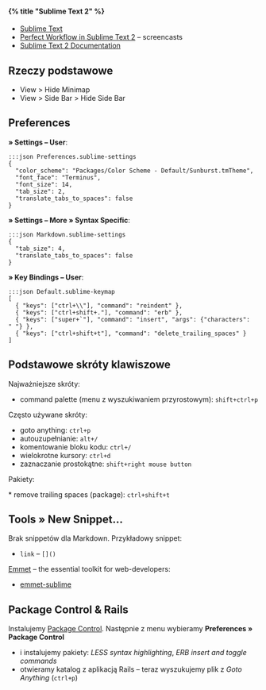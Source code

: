 #### {% title "Sublime Text 2" %}

* [Sublime Text](http://www.sublimetext.com/)
* [Perfect Workflow in Sublime Text 2](https://tutsplus.com/course/improve-workflow-in-sublime-text-2/) – screencasts
* [Sublime Text 2 Documentation](http://www.sublimetext.com/docs/2/)


## Rzeczy podstawowe

* View > Hide Minimap
* View > Side Bar > Hide Side Bar


## Preferences

**» Settings – User**:

    :::json Preferences.sublime-settings
    {
      "color_scheme": "Packages/Color Scheme - Default/Sunburst.tmTheme",
      "font_face": "Terminus",
      "font_size": 14,
      "tab_size": 2,
      "translate_tabs_to_spaces": false
    }

**» Settings – More » Syntax Specific**:

    :::json Markdown.sublime-settings
    {
      "tab_size": 4,
      "translate_tabs_to_spaces": false
    }

**» Key Bindings – User**:

    :::json Default.sublime-keymap
    [
      { "keys": ["ctrl+\\"], "command": "reindent" },
      { "keys": ["ctrl+shift+."], "command": "erb" },
      { "keys": ["super+`"], "command": "insert", "args": {"characters": " "} },
      { "keys": ["ctrl+shift+t"], "command": "delete_trailing_spaces" }
    ]


## Podstawowe skróty klawiszowe

Najważniejsze skróty:

* command palette (menu z wyszukiwaniem przyrostowym): `shift+ctrl+p`

Często używane skróty:

* goto anything:  `ctrl+p`
* autouzupełnianie: `alt+/`
* komentowanie bloku kodu: `ctrl+/`
* wielokrotne kursory: `ctrl+d`
* zaznaczanie prostokątne: `shift+right mouse button`

Pakiety:

* remove trailing spaces (package):  `ctrl+shift+t`


## Tools » New Snippet…

Brak snippetów dla Markdown. Przykładowy snippet:

* `link` – `[]()`

[Emmet](http://docs.emmet.io/) – the essential toolkit for web-developers:

* [emmet-sublime](https://github.com/sergeche/emmet-sublime)


## Package Control & Rails


Instalujemy [Package Control](http://wbond.net/sublime\_packages/package\_control).
Następnie z menu wybieramy **Preferences » Package Control**

* i instalujemy pakiety: *LESS syntax highlighting*, *ERB insert and toggle commands*
* otwieramy katalog z aplikacją Rails – teraz wyszukujemy
  plik z *Goto Anything* (`ctrl+p`)